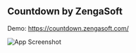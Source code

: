 

## Countdown by ZengaSoft
Demo: https://countdown.zengasoft.com/

![App Screenshot](https://drive.zengasoft.com/Images/tiempo.png)

